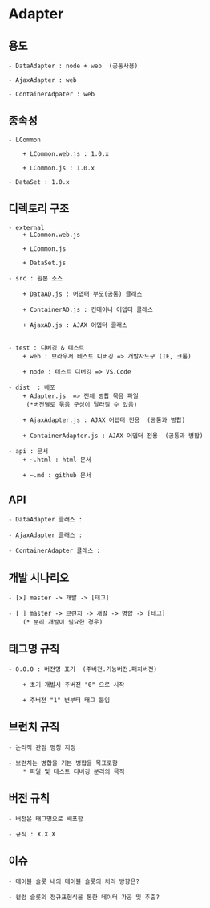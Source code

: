 # Adapter


## 용도 
    - DataAdapter : node + web  (공통사용)

    - AjaxAdapter : web

    - ContainerAdpater : web


## 종속성

    - LCommon

        + LCommon.web.js : 1.0.x

        + LCommon.js : 1.0.x
    
    - DataSet : 1.0.x


## 디렉토리 구조

    - external 
        + LCommon.web.js

        + LCommon.js

        + DataSet.js

    - src : 원본 소스

        + DataAD.js : 어뎁터 부모(공통) 클래스

        + ContainerAD.js : 컨테이너 어뎁터 클래스

        + AjaxAD.js : AJAX 어뎁터 클래스
        

    - test : 디버깅 & 테스트
        + web : 브라우저 테스트 디버깅 => 개발자도구 (IE, 크롬)

        + node : 테스트 디버깅 => VS.Code

    - dist  : 배포
        + Adapter.js  => 전체 병합 묶음 파일 
         (*버전별로 묶음 구성이 달라질 수 있음)

        + AjaxAdapter.js : AJAX 어뎁터 전용  (공통과 병합)

        + ContainerAdapter.js : AJAX 어뎁터 전용  (공통과 병합)

    - api : 문서
        + ~.html : html 문서
        
        + ~.md : github 문서 


## API

    - DataAdapter 클래스 :

    - AjaxAdapter 클래스 :

    - ContainerAdapter 클래스 :


## 개발 시나리오

    - [x] master -> 개발 -> [태그]
    
    - [ ] master -> 브런치 -> 개발 -> 병합 -> [태그]
        (* 분리 개발이 필요한 경우)

## 태그명 규칙

    - 0.0.0 : 버전명 표기  (주버전.기능버전.패치버전)
    
        + 초기 개발시 주버전 "0" 으로 시작

        + 주버전 "1" 번부터 태그 붙임

## 브런치 규칙

    - 논리적 관점 명칭 지정

    - 브런치는 병합을 기본 병합을 목표로함
        * 파일 및 테스트 디버깅 분리의 목적

## 버전 규칙

    - 버전은 태그명으로 배포함

    - 규칙 : X.X.X   

## 이슈

    - 테이블 슬롯 내의 테이블 슬롯의 처리 방향은?

    - 컬럼 슬롯의 정규표현식을 통한 데이터 가공 및 추출?